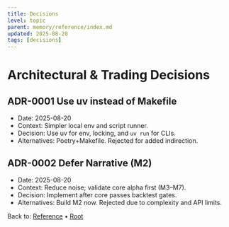 ```yaml
---
title: Decisions
level: topic
parent: memory/reference/index.md
updated: 2025-08-20
tags: [decisions]
---
```


# Architectural & Trading Decisions

## ADR-0001 Use uv instead of Makefile
- Date: 2025-08-20
- Context: Simpler local env and script runner.
- Decision: Use uv for env, locking, and `uv run` for CLIs.
- Alternatives: Poetry+Makefile. Rejected for added indirection.

## ADR-0002 Defer Narrative (M2)
- Date: 2025-08-20
- Context: Reduce noise; validate core alpha first (M3–M7).
- Decision: Implement after core passes backtest gates.
- Alternatives: Build M2 now. Rejected due to complexity and API limits.

Back to: [Reference](./reference/index.md) • [Root](./memory.md)

